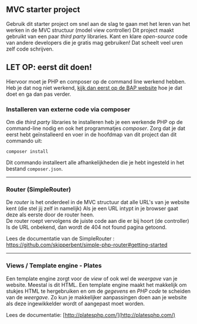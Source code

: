 ## MVC starter project

Gebruik dit starter project om snel aan de slag te gaan met het leren van het werken in de MVC structuur (model view controller)
Dit project maakt gebruikt van een paar *third party* libraries. Kant en klare *open-source* code van andere developers die je gratis mag gebruiken! Dat scheelt veel uren zelf code schrijven.

## LET OP: eerst dit doen!

Hiervoor moet je PHP en composer op de command line werkend hebben. 
Heb je dat nog niet werkend, [kijk dan eerst op de BAP website](http://bap.mediadeveloper.amsterdam/md1/periode-4/opdrachten/) hoe je dat doet en ga dan pas verder.

### Installeren van externe code via composer
Om die *third party* libraries te installeren heb je een werkende PHP op de command-line nodig en ook het programmatjes *composer*.
Zorg dat je dat eerst hebt geïnstalleerd en voer in de hoofdmap van dit project dan dit commando uit:  

```composer install```

Dit commando installeert alle afhankelijkheden die je hebt ingesteld in het bestand ```composer.json```.
 
---

### Router (SimpleRouter)
De *router* is het onderdeel in de MVC structuur dat alle URL's van je website kent (die stel jij zelf in namelijk) 
Als je een URL intypt in je browser gaat deze als eerste door de router heen.  
De router roept vervolgens de juiste code aan die er bij hoort (de controller) 
Is de URL onbekend, dan wordt de 404 not found pagina getoond.  

Lees de documentatie van de SimpleRouter : https://github.com/skipperbent/simple-php-router#getting-started

---

### Views / Template engine - Plates
Een template engine zorgt voor de *view* of ook wel de *weergave* van je website. Meestal is dit HTML.
Een template engine maakt het makkelijk om stukjes HTML te hergebruiken en om de *gegevens* en *PHP code* te scheiden van de *weergave*.
Zo kun je makkelijker aanpassingen doen aan je website als deze ingewikkelder wordt of aangepast moet worden.
  
Lees de documentatie: [http://platesphp.com/](http://platesphp.com/)
 
 
 
